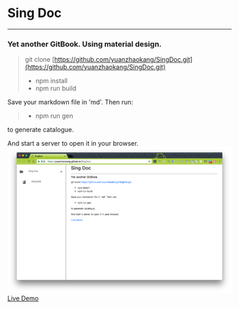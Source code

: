 # Sing Doc  
  
  ---
  ### Yet another GitBook. Using material design.  

  > git clone [https://github.com/yuanzhaokang/SingDoc.git](https://github.com/yuanzhaokang/SingDoc.git)  
  > * npm install  
  > * npm run build  

  Save your markdown file in 'md'. Then run:  
  > * npm run gen    

  to generate catalogue.  

  And start a server to open it in your browser.  
![](./md/images/demo.png)
  [Live Demo](https://yuanzhaokang.github.io/SingDoc/)
